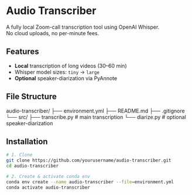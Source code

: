 # Audio Transcriber

A fully local Zoom-call transcription tool using OpenAI Whisper.  
No cloud uploads, no per-minute fees.

## Features

- **Local** transcription of long videos (30–60 min)  
- Whisper model sizes: `tiny` → `large`  
- **Optional** speaker-diarization via PyAnnote

## File Structure

audio-transcriber/
├── environment.yml
├── README.md
├── .gitignore
└── src/
    ├── transcribe.py # main transcription
    └── diarize.py # optional speaker-diarization

## Installation

```bash
# 1. Clone
git clone https://github.com/yourusername/audio-transcriber.git
cd audio-transcriber

# 2. Create & activate conda env
conda env create --name audio-transcriber --file=environment.yml
conda activate audio-transcriber
```

